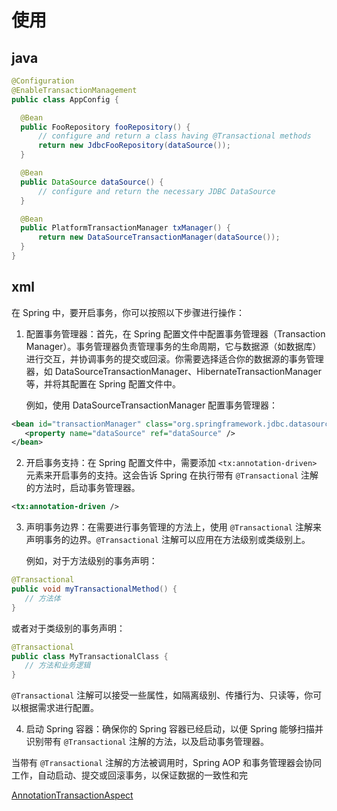 
# 使用
## java
```java
@Configuration
@EnableTransactionManagement
public class AppConfig {

  @Bean
  public FooRepository fooRepository() {
	  // configure and return a class having @Transactional methods
	  return new JdbcFooRepository(dataSource());
  }

  @Bean
  public DataSource dataSource() {
	  // configure and return the necessary JDBC DataSource
  }

  @Bean
  public PlatformTransactionManager txManager() {
	  return new DataSourceTransactionManager(dataSource());
  }
}
```
## xml
在 Spring 中，要开启事务，你可以按照以下步骤进行操作：

1. 配置事务管理器：首先，在 Spring 配置文件中配置事务管理器（Transaction Manager）。事务管理器负责管理事务的生命周期，它与数据源（如数据库）进行交互，并协调事务的提交或回滚。你需要选择适合你的数据源的事务管理器，如 DataSourceTransactionManager、HibernateTransactionManager 等，并将其配置在 Spring 配置文件中。

   例如，使用 DataSourceTransactionManager 配置事务管理器：

```xml
<bean id="transactionManager" class="org.springframework.jdbc.datasource.DataSourceTransactionManager">
   <property name="dataSource" ref="dataSource" />
</bean>
```

2. 开启事务支持：在 Spring 配置文件中，需要添加 `<tx:annotation-driven>` 元素来开启事务的支持。这会告诉 Spring 在执行带有 `@Transactional` 注解的方法时，启动事务管理器。

```xml
<tx:annotation-driven />
```

3. 声明事务边界：在需要进行事务管理的方法上，使用 `@Transactional` 注解来声明事务的边界。`@Transactional` 注解可以应用在方法级别或类级别上。

   例如，对于方法级别的事务声明：

```java
@Transactional
public void myTransactionalMethod() {
   // 方法体
}
```

   或者对于类级别的事务声明：

```java
@Transactional
public class MyTransactionalClass {
   // 方法和业务逻辑
}
```

`@Transactional` 注解可以接受一些属性，如隔离级别、传播行为、只读等，你可以根据需求进行配置。

4. 启动 Spring 容器：确保你的 Spring 容器已经启动，以便 Spring 能够扫描并识别带有 `@Transactional` 注解的方法，以及启动事务管理器。

当带有 `@Transactional` 注解的方法被调用时，Spring AOP 和事务管理器会协同工作，自动启动、提交或回滚事务，以保证数据的一致性和完


[AnnotationTransactionAspect](https://github.com/spring-projects/spring-framework/blob/main/spring-aspects/src/main/java/org/springframework/transaction/aspectj/AbstractTransactionAspect.aj)